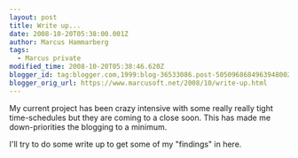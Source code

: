 ```yaml
---
layout: post
title: Write up...
date: 2008-10-20T05:38:00.001Z
author: Marcus Hammarberg
tags:
  - Marcus private
modified_time: 2008-10-20T05:38:46.620Z
blogger_id: tag:blogger.com,1999:blog-36533086.post-5050968684963948002
blogger_orig_url: https://www.marcusoft.net/2008/10/write-up.html
---
```



My current project has been crazy intensive with some really really
tight time-schedules but they are coming to a close soon. This has made
me down-priorities the blogging to a minimum.

I'll try to do some write up to get some of my "findings" in here.
